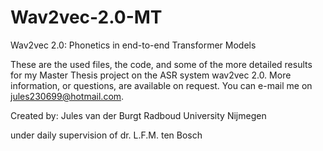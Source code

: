 # Wav2vec-2.0-MT
Wav2vec 2.0: Phonetics in end-to-end Transformer Models 

These are the used files, the code, and some of the more detailed results for my Master Thesis project on the ASR system wav2vec 2.0.
More information, or questions, are available on request. You can e-mail me on jules230699@hotmail.com. 

Created by:
Jules van der Burgt
Radboud University Nijmegen

under daily supervision of
dr. L.F.M. ten Bosch
